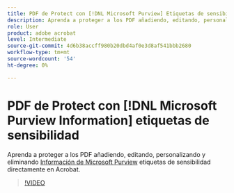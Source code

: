 ```yaml
---
title: PDF de Protect con [!DNL Microsoft Purview] Etiquetas de sensibilidad
description: Aprenda a proteger a los PDF añadiendo, editando, personalizando y eliminando [!DNL Microsoft Purview] Etiquetas de sensibilidad directamente en Acrobat
role: User
product: adobe acrobat
level: Intermediate
source-git-commit: 4d6b38accff980b20dbd4af0e3d8af541bbb2680
workflow-type: tm+mt
source-wordcount: '54'
ht-degree: 0%

---
```


# PDF de Protect con [!DNL Microsoft Purview Information] etiquetas de sensibilidad

Aprenda a proteger a los PDF añadiendo, editando, personalizando y eliminando [Información de Microsoft Purview](https://learn.microsoft.com/en-us/microsoft-365/compliance/information-protection?view=o365-worldwide) etiquetas de sensibilidad directamente en Acrobat.

>[!VIDEO](https://video.tv.adobe.com/v/3410552?learn=on&hidetitle=true&autoplay=true)